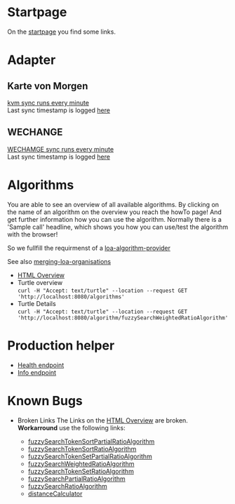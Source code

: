 # Startpage
On the [startpage](https://loa.test.opensourceecology.de/) you find some links.

# Adapter 
## Karte von Morgen
[kvm sync runs every minute](https://linkedopenactors.org/#karte-von-morgen-kvm)  
Last sync timestamp is logged [here](https://loa.test.opensourceecology.de/lastSync)
## WECHANGE
[WECHAMGE sync runs every minute](https://linkedopenactors.org/#wechange)  
Last sync timestamp is logged [here](https://loa.test.opensourceecology.de/lastSync)

# Algorithms
You are able to see an overview of all available algorithms. By clicking on the name of an algorithm on the overview you reach the howTo page! And get further information how you can use the algorithm. Normally there is a 'Sample call' headline, which shows you how you can use/test the algorithm with the browser!

So we fullfill the requirmenst of a [loa-algorithm-provider](https://linkedopenactors.gitlab.io/loa-specification/#loa-algorithm-provider)

See also [merging-loa-organisations](https://linkedopenactors.gitlab.io/loa-specification/#merging-loa-organisations)

* [HTML Overview](https://loa.test.opensourceecology.de/algorithms)  
* Turtle overview  
`curl -H "Accept: text/turtle" --location --request GET 'http://localhost:8080/algorithms'`
* Turtle Details  
`curl -H "Accept: text/turtle" --location --request GET 'http://localhost:8080/algorithm/fuzzySearchWeightedRatioAlgorithm'`

# Production helper
* [Health endpoint](https://loa.test.opensourceecology.de/actuator/health)
* [Info endpoint](https://loa.test.opensourceecology.de/actuator/info)

# Known Bugs
* Broken Links
The Links on the [HTML Overview](https://loa.test.opensourceecology.de/algorithms) are broken.   
**Workarround** use the following links:

    * [fuzzySearchTokenSortPartialRatioAlgorithm](https://loa.test.opensourceecology.de/algorithm/howTofuzzySearchTokenSortPartialRatioAlgorithm)
    * [fuzzySearchTokenSortRatioAlgorithm](https://loa.test.opensourceecology.de/algorithm/howTofuzzySearchTokenSortRatioAlgorithm)
    * [fuzzySearchTokenSetPartialRatioAlgorithm](https://loa.test.opensourceecology.de/algorithm/howTofuzzySearchTokenSetPartialRatioAlgorithm)
    * [fuzzySearchWeightedRatioAlgorithm](https://loa.test.opensourceecology.de/algorithm/howTofuzzySearchWeightedRatioAlgorithm)
    * [fuzzySearchTokenSetRatioAlgorithm](https://loa.test.opensourceecology.de/algorithm/howTofuzzySearchTokenSetRatioAlgorithm)
    * [fuzzySearchPartialRatioAlgorithm](https://loa.test.opensourceecology.de/algorithm/howTofuzzySearchPartialRatioAlgorithm)
    * [fuzzySearchRatioAlgorithm](https://loa.test.opensourceecology.de/algorithm/howTofuzzySearchRatioAlgorithm)
    * [distanceCalculator](https://loa.test.opensourceecology.de/algorithm/howTodistanceCalculator)
